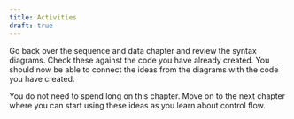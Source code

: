 ```yaml
---
title: Activities
draft: true
---
```


Go back over the sequence and data chapter and review the syntax diagrams. Check these against the code you have already created. You should now be able to connect the ideas from the diagrams with the code you have created.

You do not need to spend long on this chapter. Move on to the next chapter where you can start using these ideas as you learn about control flow.

